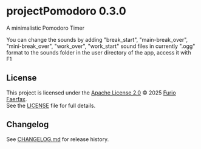 # projectPomodoro 0.3.0
A minimalistic Pomodoro Timer

You can change the sounds by adding "break_start", "main-break_over", "mini-break_over", "work_over", "work_start" sound files in currently ".ogg" format
to the sounds folder in the user directory of the app, access it with F1



## License

This project is licensed under the [Apache License 2.0](https://www.apache.org/licenses/LICENSE-2.0) © 2025 [Furio Faerfax](https://github.com/Furio-Faerfax).  
See the [LICENSE](./LICENSE) file for full details.

## Changelog
See [CHANGELOG.md](./CHANGELOG.md) for release history.
